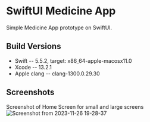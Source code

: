 # SwiftUI Medicine App

Simple Medicine App prototype on SwiftUI.

## Build Versions

- Swift -- 5.5.2, target: x86_64-apple-macosx11.0
- Xcode -- 13.2.1
- Apple clang -- clang-1300.0.29.30

## Screenshots
Screenshot of Home Screen  for small and large screens
![Screenshot from 2023-11-26 19-28-37](https://github.com/ayusavin/swiftui-simple-medicine-app/assets/55656230/101f42fe-5cd3-4843-af20-6c1dbb03ef7a)
